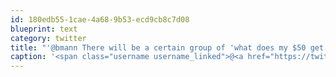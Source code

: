 ```yaml
---
id: 180edb55-1cae-4a68-9b53-ecd9cb8c7d08
blueprint: text
category: twitter
title: "'@bmann There will be a certain group of 'what does my $50 get me?' types, but I think that could be overcome."
caption: '<span class="username username_linked">@<a href="https://twitter.com/bmann" title="Boris Mann">bmann</a></span> There will be a certain group of ''what does my $50 get me?'' types, but I think that could be overcome.'
---
```

